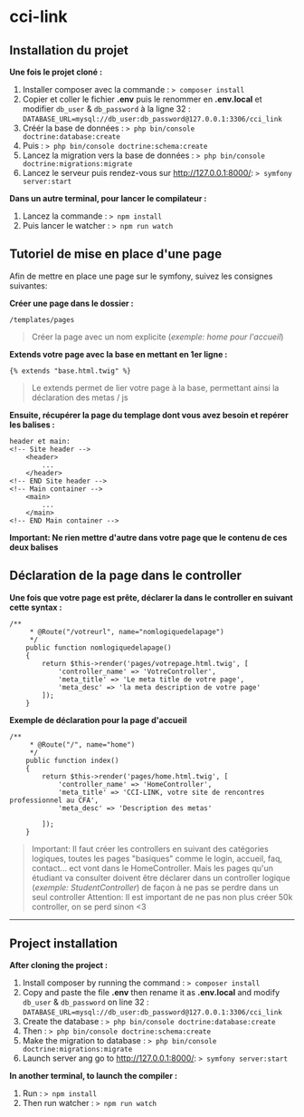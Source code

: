 # cci-link

## Installation du projet

**Une fois le projet cloné :**

1. Installer composer avec la commande : ```> composer install```
2. Copier et coller le fichier **.env** puis le renommer en **.env.local** et modifier ```db_user``` & ```db_password``` à la ligne 32 : 
```DATABASE_URL=mysql://db_user:db_password@127.0.0.1:3306/cci_link```
3. Créér la base de données : ```> php bin/console doctrine:database:create```
4. Puis : ```> php bin/console doctrine:schema:create```
5. Lancez la migration vers la base de données : ```> php bin/console doctrine:migrations:migrate```
6. Lancez le serveur puis rendez-vous sur http://127.0.0.1:8000/: ```> symfony server:start```

**Dans un autre terminal, pour lancer le compilateur :**

1. Lancez la commande : ```> npm install```
2. Puis lancer le watcher : ```> npm run watch```

## Tutoriel de mise en place d'une page

Afin de mettre en place une page sur le symfony, suivez les consignes suivantes:

**Créer une page dans le dossier :**
```
/templates/pages
```
>Créer la page avec un nom explicite (*exemple: home pour l'accueil*)

**Extends votre page avec la base en mettant en 1er ligne :**
```
{% extends "base.html.twig" %}
```
>Le extends permet de lier votre page à la base, permettant ainsi la déclaration des metas / js

**Ensuite, récupérer la page du templage dont vous avez besoin et repérer les balises :**
```
header et main:
<!-- Site header -->
    <header>
        ...
    </header>
<!-- END Site header -->
<!-- Main container -->
    <main>
        ...
    </main>
<!-- END Main container -->
```
**Important: Ne rien mettre d'autre dans votre page que le contenu de ces deux balises**

## Déclaration de la page dans le controller

**Une fois que votre page est prête, déclarer la dans le controller en suivant cette syntax :**
```
/**
     * @Route("/votreurl", name="nomlogiquedelapage")
     */
    public function nomlogiquedelapage()
    {
        return $this->render('pages/votrepage.html.twig', [
            'controller_name' => 'VotreController',
            'meta_title' => 'Le meta title de votre page',
            'meta_desc' => 'la meta description de votre page'
        ]);
    }
```
**Exemple de déclaration pour la page d'accueil**
```
/**
     * @Route("/", name="home")
     */
    public function index()
    {
        return $this->render('pages/home.html.twig', [
            'controller_name' => 'HomeController',
            'meta_title' => 'CCI-LINK, votre site de rencontres professionnel au CFA',
            'meta_desc' => 'Description des metas'

        ]);
    }
```
>Important: Il faut créer les controllers en suivant des catégories logiques, toutes les pages "basiques" comme le login, accueil, faq, contact... ect vont dans le HomeController. Mais les pages qu'un étudiant va consulter doivent être déclarer dans un controller logique (*exemple: StudentController*) de façon à ne pas se perdre dans un seul controller
>Attention: Il est important de ne pas non plus créer 50k controller, on se perd sinon <3

***

## Project installation

**After cloning the project :**

1. Install composer by running the command : ```> composer install```
2. Copy and paste the file **.env** then rename it as **.env.local** and modify ```db_user``` & ```db_password``` on line 32 : 
```DATABASE_URL=mysql://db_user:db_password@127.0.0.1:3306/cci_link```
3. Create the database : ```> php bin/console doctrine:database:create```
4. Then : ```> php bin/console doctrine:schema:create```
5. Make the migration to database : ```> php bin/console doctrine:migrations:migrate```
6. Launch server ang go to http://127.0.0.1:8000/: ```> symfony server:start```

**In another terminal, to launch the compiler :**

1. Run : ```> npm install```
2. Then run watcher : ```> npm run watch```


